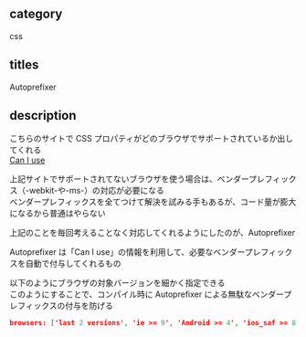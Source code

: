 ## category

css

## titles

Autoprefixer

## description

こちらのサイトで CSS プロパティがどのブラウザでサポートされているか出してくれる  
<a href="http://caniuse.com" target="_blank">Can I use</a>

上記サイトでサポートされてないブラウザを使う場合は、ベンダープレフィックス（-webkit-や-ms-）の対応が必要になる  
ベンダープレフィックスを全てつけて解決を試みる手もあるが、コード量が膨大になるから普通はやらない

上記のことを毎回考えることなく対応してくれるようにしたのが、Autoprefixer

Autoprefixer は「Can I use」の情報を利用して、必要なベンダープレフィックスを自動で付与してくれるもの

以下のようにブラウザの対象バージョンを細かく指定できる  
このようにすることで、コンパイル時に Autoprefixer による無駄なベンダープレフィックスの付与を防げる

```json
browsers: ['last 2 versions', 'ie >= 9', 'Android >= 4', 'ios_saf >= 8']
```
